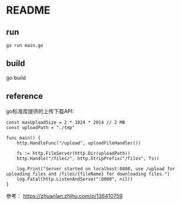 # README

## run
```
go run main.go
```

## build
go build

## reference
go标准库提供的上传下载API:
```
const maxUploadSize = 2 * 1024 * 2014 // 2 MB 
const uploadPath = "./tmp"

func main() {
    http.HandleFunc("/upload", uploadFileHandler())

    fs := http.FileServer(http.Dir(uploadPath))
    http.Handle("/files/", http.StripPrefix("/files", fs))

    log.Print("Server started on localhost:8080, use /upload for uploading files and /files/{fileName} for downloading files.")
    log.Fatal(http.ListenAndServe(":8080", nil))
}
```
参考： https://zhuanlan.zhihu.com/p/136410759